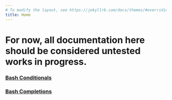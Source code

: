 ```yaml
---
# To modify the layout, see https://jekyllrb.com/docs/themes/#overriding-theme-defaults
title: Home
---
```


<!-- # These are my notes which will become HOWTOs and tutorials. -->
# For now, all documentation here should be considered **untested** works in progress.


### [Bash Conditionals](shorts/bash_conditionals.md)
### [Bash Completions](shorts/bash_completions.md)
